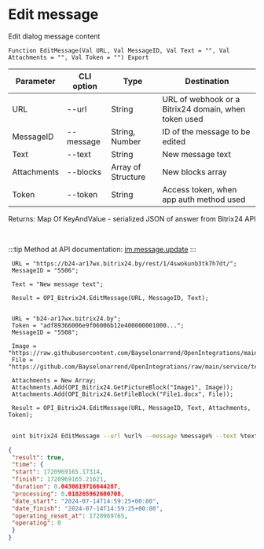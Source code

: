﻿---
sidebar_position: 2
---

# Edit message
 Edit dialog message content



`Function EditMessage(Val URL, Val MessageID, Val Text = "", Val Attachments = "", Val Token = "") Export`

 | Parameter | CLI option | Type | Destination |
 |-|-|-|-|
 | URL | --url | String | URL of webhook or a Bitrix24 domain, when token used |
 | MessageID | --message | String, Number | ID of the message to be edited |
 | Text | --text | String | New message text |
 | Attachments | --blocks | Array of Structure | New blocks array |
 | Token | --token | String | Access token, when app auth method used |

 
 Returns: Map Of KeyAndValue - serialized JSON of answer from Bitrix24 API

<br/>

:::tip
Method at API documentation: [im.message.update](https://dev.1c-bitrix.ru/learning/course/?COURSE_ID=93&LESSON_ID=12117)
:::
<br/>


```bsl title="Code example"
 URL = "https://b24-ar17wx.bitrix24.by/rest/1/4swokunb3tk7h7dt/";
 MessageID = "5506";
 
 Text = "New message text";
 
 Result = OPI_Bitrix24.EditMessage(URL, MessageID, Text);
 
 
 URL = "b24-ar17wx.bitrix24.by";
 Token = "adf89366006e9f06006b12e400000001000...";
 MessageID = "5508";
 
 Image = "https://raw.githubusercontent.com/Bayselonarrend/OpenIntegrations/main/service/test_data/picture.jpg";
 File = "https://github.com/Bayselonarrend/OpenIntegrations/raw/main/service/test_data/document.docx";
 
 Attachments = New Array;
 Attachments.Add(OPI_Bitrix24.GetPictureBlock("Image1", Image));
 Attachments.Add(OPI_Bitrix24.GetFileBlock("File1.docx", File));
 
 Result = OPI_Bitrix24.EditMessage(URL, MessageID, Text, Attachments, Token);
```
	


```sh title="CLI command example"
 
 oint bitrix24 EditMessage --url %url% --message %message% --text %text% --blocks %blocks% --token %token%

```

```json title="Result"
{
 "result": true,
 "time": {
 "start": 1720969165.17314,
 "finish": 1720969165.21621,
 "duration": 0.0430619716644287,
 "processing": 0.018265962600708,
 "date_start": "2024-07-14T14:59:25+00:00",
 "date_finish": "2024-07-14T14:59:25+00:00",
 "operating_reset_at": 1720969765,
 "operating": 0
 }
}
```
